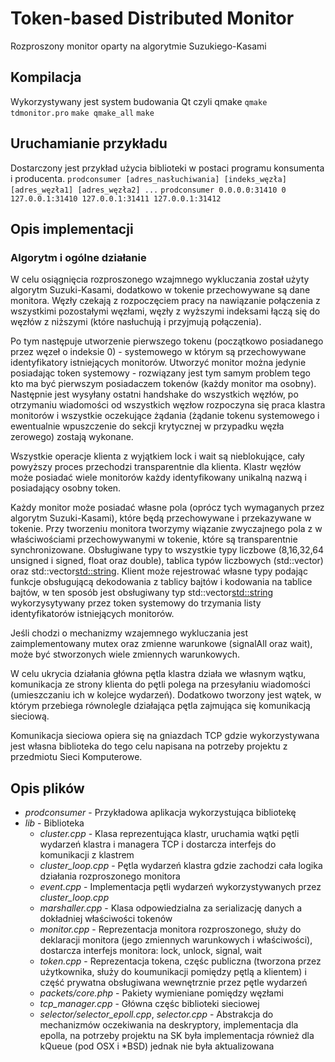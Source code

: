 # Token-based Distributed Monitor

Rozproszony monitor oparty na algorytmie Suzukiego-Kasami

## Kompilacja
Wykorzystywany jest system budowania Qt czyli qmake
`
qmake tdmonitor.pro
`
`
make qmake_all
`
`
make
`

## Uruchamianie przykładu
Dostarczony jest przykład użycia biblioteki w postaci programu konsumenta i producenta.
`
prodconsumer [adres_nasłuchiwania] [indeks_węzła] [adres_węzła1] [adres_węzła2] ...
`
`
prodconsumer 0.0.0.0:31410 0 127.0.0.1:31410 127.0.0.1:31411 127.0.0.1:31412
`

## Opis implementacji
### Algorytm i ogólne działanie
W celu osiągnięcia rozproszonego wzajmnego wykluczania został użyty algorytm Suzuki-Kasami, dodatkowo w tokenie przechowywane są dane monitora. Węzły czekają z rozpoczęciem pracy na nawiązanie połączenia z wszystkimi pozostałymi węzłami, węzły z wyższymi indeksami łączą się do węzłów z niższymi (które nasłuchują i przyjmują połączenia). 

Po tym następuje utworzenie pierwszego tokenu (początkowo posiadanego przez węzeł o indeksie 0) - systemowego w którym są przechowywane identyfikatory istniejących monitorów. Utworzyć monitor można jedynie posiadając token systemowy - rozwiązany jest tym samym problem tego kto ma być pierwszym posiadaczem tokenów (każdy monitor ma osobny). Następnie jest wysyłany ostatni handshake do wszystkich węzłów, po otrzymaniu wiadomości od wszystkich węzłow rozpoczyna się praca klastra monitorów i wszystkie oczekujące żądania (żądanie tokenu systemowego i ewentualnie wpuszczenie do sekcji krytycznej w przypadku węzła zerowego)  zostają wykonane.

Wszystkie operacje klienta z wyjątkiem lock i wait są nieblokujące, cały powyższy proces przechodzi transparentnie dla klienta. Klastr węzłów może posiadać wiele monitorów każdy identyfikowany unikalną nazwą i posiadający osobny token.

Każdy monitor może posiadać własne pola (oprócz tych wymaganych przez algorytm Suzuki-Kasami), które będą przechowywane i przekazywane w tokenie. Przy tworzeniu monitora tworzymy wiązanie zwyczajnego pola z w właściwościami przechowywanymi w tokenie, które są transparentnie synchronizowane. Obsługiwane typy to wszystkie typy liczbowe (8,16,32,64 unsigned i signed, float oraz double), tablica typów liczbowych (std::vector) oraz std::vector<std::string>. Klient może rejestrować własne typy podając funkcje obsługującą dekodowania z tablicy bajtów i kodowania na tablice bajtów, w ten sposób jest obsługiwany typ std::vector<std::string> wykorzysytywany przez token systemowy do trzymania listy identyfikatorów istniejących monitorów.

Jeśli chodzi o mechanizmy wzajemnego wykluczania jest zaimplementowany mutex oraz zmienne warunkowe (signalAll oraz wait), może być stworzonych wiele zmiennych warunkowych.

W celu ukrycia działania główna pętla klastra działa we własnym wątku, komunikacja ze strony klienta do pętli polega na przesyłaniu wiadomości (umieszczaniu ich w kolejce wydarzeń). Dodatkowo tworzony jest wątek, w którym przebiega równolegle działająca pętla zajmująca się komunikacją sieciową.

Komunikacja sieciowa opiera się na gniazdach TCP gdzie wykorzystywana jest własna biblioteka do tego celu napisana na potrzeby projektu z przedmiotu Sieci Komputerowe.

## Opis plików
* *prodconsumer* - Przykładowa aplikacja wykorzystująca bibliotekę
* *lib* - Biblioteka
  * *cluster.cpp* - Klasa reprezentująca klastr, uruchamia wątki pętli wydarzeń klastra i managera TCP i dostarcza interfejs do komunikacji z klastrem
  * *cluster_loop.cpp* - Pętla wydarzeń klastra gdzie zachodzi cała logika działania rozproszonego monitora
  * *event.cpp* - Implementacja pętli wydarzeń wykorzystywanych przez *cluster_loop.cpp*
  * *marshaller.cpp* - Klasa odpowiedzialna za serializację danych a dokładniej właściwości tokenów
  * *monitor.cpp* - Reprezentacja monitora rozproszonego, służy do deklaracji monitora (jego zmiennych warunkowych i właściwości), dostarcza interfejs monitora: lock, unlock, signal, wait
  * *token.cpp* - Reprezentacja tokena, częśc publiczna (tworzona przez użytkownika, służy do koumunikacji pomiędzy pętlą a klientem) i część prywatna obsługiwana wewnętrznie przez pętle wydarzeń
  * *packets/core.php* - Pakiety wymieniane pomiędzy węzłami
  * *tcp_manager.cpp* - Główna częśc biblioteki sieciowej
  * *selector/selector_epoll.cpp*, *selector.cpp* - Abstrakcja do mechanizmów oczekiwania na deskryptory, implementacja dla epolla, na potrzeby projektu na SK była implementacja również dla kQueue (pod OSX i *BSD) jednak nie była aktualizowana
